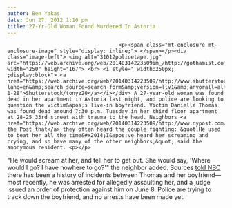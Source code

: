 ```yaml
---
author: Ben Yakas
date: Jun 27, 2012 1:10 pm
title: 27-Yr-Old Woman Found Murdered In Astoria
---
```


	
										<p><span class="mt-enclosure mt-enclosure-image" style="display: inline;"> </span></p><div class="image-left"> <img alt="31012policetape.jpg" src="https://web.archive.org/web/20140314223509im_/http://gothamist.com/attachments/byakas/31012policetape.jpg" width="250" height="167"> <br> <i style=" width:250px; ;display:block"> <a href="https://web.archive.org/web/20140314223509/http://www.shutterstock.com/cat.mhtml?lang=en&amp;search_source=search_form&amp;version=llv1&amp;anyorall=all&amp;safesearch=1&amp;searchterm=police+tape&amp;search_group=&amp;orient=&amp;search_cat=&amp;searchtermx=&amp;photographer_name=&amp;people_gender=&amp;people_age=&amp;people_ethnicity=&amp;people_number=&amp;commercial_ok=&amp;color=&amp;show_color_wheel=1#id=43431817&amp;src=6018c67de30c8b01be0f62c6b048c1f5-1-28">Shutterstock/tonyz20</a></i></div> A 27-year-old woman was found dead in her apartment in Astoria last night, and police are looking to question the victim&apos;s live-in boyfriend. Victim Danielle Thomas was found dead around 7:30 p.m. Tuesday in her third floor apartment at 28-25 33rd street with trauma to the head. Neighbors <a href="https://web.archive.org/web/20140314223509/http://www.nypost.com/p/news/local/queens/queens_woman_found_boyfriend_during_PrKYWhoujmNUoMXPv4yICM">tell the Post that</a> they often heard the couple fighting: &quot;He used to beat her all the time&#x2014;I&apos;ve heard her screaming and crying, and so have many of the other neighbors,&quot; said the anonymous resident. <p></p>

<p>&quot;He would scream at her, and tell her to get out. She would say, &apos;Where would I go? I have nowhere to go?&apos;&quot; the neighbor added. Sources <a href="https://web.archive.org/web/20140314223509/http://www.nbcnewyork.com/news/local/Woman-30-Found-Dead-Queens-Apartment-33rd-Street-160529095.html">told NBC</a> there has been a history of incidents between Thomas and her boyfriend&#x2014;most recently, he was arrested for allegedly assaulting her, and a judge issued an order of protection against him on June 8. Police are trying to track down the boyfriend, and no arrests have been made yet.</p>					
										
									
				